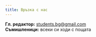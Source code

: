 ```yaml
---
title: Връзка с нас
---
```


**Гл. редактор:** <students.bg@gmail.com>  
**Съмишленици:** всеки си ходи с пощата


